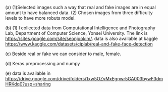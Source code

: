 (a) (1)Selected images such a way that real and fake images are in equal amount to have balanced data.
    (2) Chosen images from three difficulty levels to have more robuts model.
    
(b) (1) I collected data from Computational Intelligence and Photography Lab, Department of Computer Science, Yonsei University. The link is https://sites.google.com/site/seonjookim/.
        data is also available at kaggle https://www.kaggle.com/datasets/ciplab/real-and-fake-face-detection
        
(c) Beside real or fake we can consider to male, female.

(d) Keras.preprocessing and numpy

(e) data is available in https://drive.google.com/drive/folders/1xw5OZvMxEgpwr5GA003bywF3dmHRKdq0?usp=sharing
